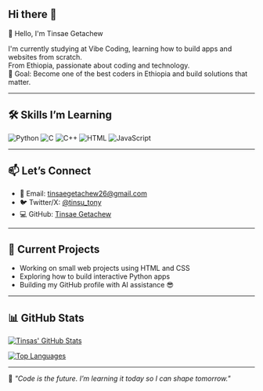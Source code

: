 ## Hi there 👋

👋 Hello, I'm Tinsae Getachew

I'm currently studying at Vibe Coding, learning how to build apps and websites from scratch.  
From Ethiopia, passionate about coding and technology.  
🎯 Goal: Become one of the best coders in Ethiopia and build solutions that matter.

---

## 🛠 Skills I’m Learning

![Python](https://img.shields.io/badge/Python-3776AB?style=for-the-badge&logo=python&logoColor=white)
![C](https://img.shields.io/badge/C-00599C?style=for-the-badge&logo=c&logoColor=white)
![C++](https://img.shields.io/badge/C%2B%2B-00599C?style=for-the-badge&logo=c%2B%2B&logoColor=white)
![HTML](https://img.shields.io/badge/HTML-E34F26?style=for-the-badge&logo=html5&logoColor=white)
![JavaScript](https://img.shields.io/badge/JavaScript-F7DF1E?style=for-the-badge&logo=javascript&logoColor=black)


---

## 📫 Let’s Connect

- 📧 Email: [tinsaegetachew26@gmail.com](mailto:tinsaegetachew@gmail.com)  
- 🐦 Twitter/X: [@tinsu_tony](https://twitter.com/tinsu_tony)  
- 💻 GitHub: [Tinsae Getachew](https://github.com/Tinsu-tony)

---

## 🚧 Current Projects
- Working on small web projects using HTML and CSS  
- Exploring how to build interactive Python apps  
- Building my GitHub profile with AI assistance 😎

---

## 📊 GitHub Stats

[![Tinsas' GitHub Stats](https://github-readme-stats.vercel.app/api?username=Tinsu-tony&show_icons=true&theme=radical)](https://github.com/Tinsu-tony)

[![Top Languages](https://github-readme-stats.vercel.app/api/top-langs/?username=Tinsu-tony&layout=compact&theme=radical)](https://github.com/Tinsu-tony)

---

🧠 *"Code is the future. I’m learning it today so I can shape tomorrow."*
